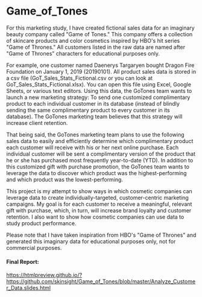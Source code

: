 # Game_of_Tones

For this marketing study, I have created fictional sales data for an imaginary beauty company called "Game of Tones." This company offers a collection of skincare products and color cosmetics inspired by HBO's hit series "Game of Thrones." All customers listed in the raw data are named after "Game of Thrones" characters for educational purposes only.

For example, one customer named Daenerys Targaryen bought Dragon Fire Foundation on January 1, 2019 (20190101). All product sales data is stored in a csv file (GoT_Sales_Stats_Fictional.csv or you can look at GoT_Sales_Stats_Fictional.xlsx). You can open this file using Excel, Google Sheets, or various text editors. Using this data, the GoTones team wants to launch a new marketing strategy: To send one customized complimentary product to each individual customer in its database (instead of blindly sending the same complimentary product to every customer in its database). The GoTones marketing team believes that this strategy will increase client retention.

That being said, the GoTones marketing team plans to use the following sales data to easily and efficiently determine which complimentary product each customer will receive with his or her next online purchase. Each individual customer will be sent a complimentary version of the product that he or she has purchased most frequently year-to-date (YTD). In addition to this customized gift with purchase promotion, the GoTones team wants to leverage the data to discover which product was the highest-performing and which product was the lowest-performing.

This project is my attempt to show ways in which cosmetic companies can leverage data to create individually-targeted, customer-centric marketing campaigns. My goal is for each customer to receive a meaningful, relevant gift with purchase, which, in turn, will increase brand loyalty and customer retention. I also want to show how cosmetic companies can use data to study product performance. 

Please note that I have taken inspiration from HBO's "Game of Thrones" and generated this imaginary data for educational purposes only, not for commercial purposes. 


#### Final Report:

https://htmlpreview.github.io/?https://github.com/skinsight/Game_of_Tones/blob/master/Analyze_Customer_Data.slides.html
